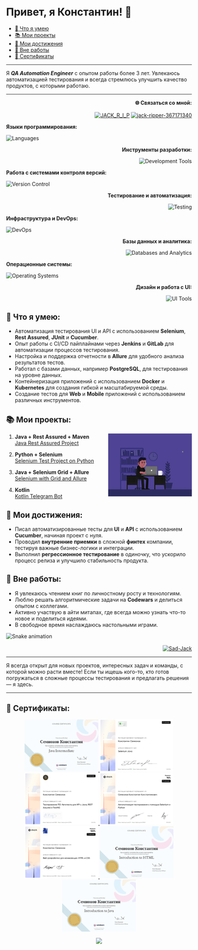 # Привет, я Константин! 👋
- [🚀 Что я умею](#what-i-can-do)
- [📚 Мои проекты](#my-projects)
- [🎯 Мои достижения](#my-achievements)
- [🎨 Вне работы](#outside-of-work)
- [🏅 Сертификаты](#certificates)

---

Я ***QA Automation Engineer*** с опытом работы более 3 лет. Увлекаюсь автоматизацией тестирования и всегда стремлюсь улучшить
качество продуктов, с которыми работаю.

---

<p align="right">
  <b> 🌐 Связаться со мной:</b>  
</p>
<p align="right">
    <a href="https://t.me/JACK_R_I_P" target="blank"><img align="center" src="https://cdn.worldvectorlogo.com/logos/telegram.svg" alt="JACK_R_I_P" height="30" width="40" /></a>
    <a href="https://www.linkedin.com/in/jack-ripper-367171340/" target="blank"><img align="center" src="https://raw.githubusercontent.com/rahuldkjain/github-profile-readme-generator/master/src/images/icons/Social/linked-in-alt.svg" alt="jack-ripper-367171340" height="30" width="40" /></a>
</p>

<p align="left">
  <b>Языки программирования:</b>  
</p>
<p align="left">
  <img src="https://skillicons.dev/icons?i=kotlin,java,py,bash,css,html" alt="Languages" />
</p>

<p align="right">
  <b>Инструменты разработки:</b>  
</p>
<p align="right">
  <img src="https://skillicons.dev/icons?i=idea,androidstudio,vscode,gradle,maven,jenkins,postman" alt="Development Tools" />
</p>

<p align="left">
  <b>Работа с системами контроля версий:</b>  
</p>
<p align="left">
  <img src="https://skillicons.dev/icons?i=git,github,gitlab" alt="Version Control" />
</p>

<p align="right">
  <b>Тестирование и автоматизация:</b>  
</p>
<p align="right">
  <img src="https://skillicons.dev/icons?i=selenium,gherkin" alt="Testing" />
</p>

<p align="left">
  <b>Инфраструктура и DevOps:</b>  
</p>
<p align="left">
  <img src="https://skillicons.dev/icons?i=docker,kubernetes,linux,powershell,bash" alt="DevOps" />
</p>

<p align="right">
  <b>Базы данных и аналитика:</b>  
</p>
<p align="right">
  <img src="https://skillicons.dev/icons?i=postgres,elasticsearch,grafana" alt="Databases and Analytics" />
</p>

<p align="left">
  <b>Операционные системы:</b>  
</p>
<p align="left">
  <img src="https://skillicons.dev/icons?i=windows,ubuntu,apple" alt="Operating Systems" />
</p>

<p align="right">
  <b>Дизайн и работа с UI:</b>  
</p>
<p align="right">
  <img src="https://skillicons.dev/icons?i=figma" alt="UI Tools" />
</p>


## <a id="what-i-can-do"></a>🚀 Что я умею:

- Автоматизация тестирования UI и API с использованием **Selenium**, **Rest Assured**, **JUnit** и **Cucumber**.
- Опыт работы с CI/CD пайплайнами через **Jenkins** и **GitLab** для автоматизации процессов тестирования.
- Настройка и поддержка отчетности в **Allure** для удобного анализа результатов тестов.
- Работал с базами данных, например **PostgreSQL**, для тестирования на уровне данных.
- Контейнеризация приложений с использованием **Docker** и **Kubernetes** для создания гибкой и масштабируемой среды.
- Создание тестов для **Web** и **Mobile** приложений с использованием различных инструментов.

## <a id="my-projects"></a>📚 Мои проекты:

<img align="right" id="project-image" src="attachments/gif/animation.gif" width="45%">

<style>
  @media (max-width: 600px) {
    #project-image {
      width: 100% !important;
      display: block;
      margin: 0 auto 20px auto;
    }
  }
</style>

1. **Java + Rest Assured + Maven**  
   [Java Rest Assured Project](https://github.com/jackripper2703/Java-Rest-Assured)

2. **Python + Selenium**  
   [Selenium Test Project on Python](https://github.com/jackripper2703/Selenium_test_project)

3. **Java + Selenium Grid + Allure**  
   [Selenium with Grid and Allure](https://github.com/jackripper2703/SimbirSoft)

4. **Kotlin**  
   [Kotlin Telegram Bot](https://github.com/Sad-Jack/PartyPlanner)


## <a id="my-achievements"></a>🎯 Мои достижения:

- Писал автоматизированные тесты для **UI** и **API** с использованием **Cucumber**, начиная проект с нуля.
- Проводил **внутренние приемки** в сложной **финтех** компании, тестируя важные бизнес-логики и интеграции.
- Выполнил **регрессионное тестирование** в одиночку, что ускорило процесс релиза и улучшило стабильность продукта.

## <a id="outside-of-work"></a>🎨 Вне работы:
- Я увлекаюсь чтением книг по личностному росту и технологиям.
- Люблю решать алгоритмические задачи на **Codewars** и делиться опытом с коллегами.
- Активно участвую в айти митапах, где всегда можно узнать что-то новое и поделиться идеями.
- В свободное время наслаждаюсь настольными играми.

![Snake animation](https://Sad-Jack.github.io/Sad-Jack/github-contribution-grid-snake-dark.svg)


<p align="right">
<a href="https://www.codewars.com/users/Sad-Jack" target="blank"><img align="center" src="https://www.codewars.com/users/Sad-Jack/badges/large" alt="Sad-Jack"/></a>
</p>

---

Я всегда открыт для новых проектов, интересных задач и команды, с которой можно расти вместе! Если ты ищешь кого-то, кто
готов погружаться в сложные процессы тестирования и предлагать решения — я здесь.

---

## <a id="certificates"></a>🏅 Сертификаты:

<p align="center">
   <a href="https://www.sololearn.com/en/certificates/CC-NV6X6H3J" target="_blank" rel="noopener noreferrer">
      <img src="dist/java_intermediate.jpg" alt="curs_selenium_java" width="200" class="cert-image" />
   </a>

   <a href="https://stepik.org/cert/2466534" target="_blank" rel="noopener noreferrer">
      <img src="dist/curs_selenium_java.jpg" alt="curs_selenium_java" width="200" class="cert-image" />
   </a>

   <a href="https://stepik.org/cert/2427706" target="_blank" rel="noopener noreferrer">
      <img src="dist/curs_api_rest_assured.jpg" alt="curs_api_rest_assured" width="200" class="cert-image" />
   </a>

   <a href="https://stepik.org/cert/2093169" target="_blank" rel="noopener noreferrer">
      <img src="dist/curs_selenium_python.jpg" alt="curs_selenium_python" width="200" class="cert-image" />
   </a>

   <a href="https://stepik.org/cert/2440785" target="_blank" rel="noopener noreferrer">
      <img src="dist/curs_html_css.jpg" alt="curs_html_css" width="200" class="cert-image" />
   </a>

   <a href="https://www.sololearn.com/en/certificates/CC-NVNGG3W6" target="_blank" rel="noopener noreferrer">
      <img src="dist/introduction_to_html.jpg" alt="curs_selenium_java" width="200" class="cert-image" />
   </a>

   <a href="https://www.sololearn.com/en/certificates/CC-OCZMJC4D" target="_blank" rel="noopener noreferrer">
      <img src="dist/introduction_to_java.jpg" alt="curs_selenium_java" width="200" class="cert-image" />
   </a>
</p>

<p align="center">
    <img src="https://raw.githubusercontent.com/Trilokia/Trilokia/379277808c61ef204768a61bbc5d25bc7798ccf1/bottom_header.svg">
</p>

